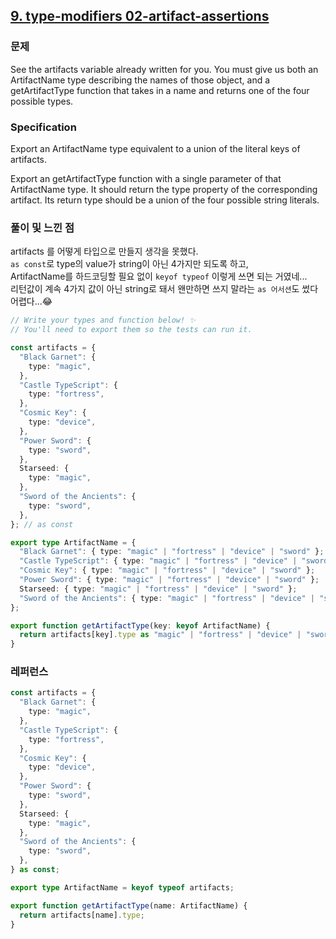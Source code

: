 ## [9. type-modifiers 02-artifact-assertions](https://github.com/LearningTypeScript/projects/tree/main//projects/type-modifiers/modifiers-of-the-types/02-artifact-assertions)

### 문제

See the artifacts variable already written for you. You must give us both an ArtifactName type describing the names of those object, and a getArtifactType function that takes in a name and returns one of the four possible types.

### Specification

Export an ArtifactName type equivalent to a union of the literal keys of artifacts.

Export an getArtifactType function with a single parameter of that ArtifactName type. It should return the type property of the corresponding artifact. Its return type should be a union of the four possible string literals.

### 풀이 및 느낀 점

artifacts 를 어떻게 타입으로 만들지 생각을 못했다.\
`as const`로 type의 value가 string이 아닌 4가지만 되도록 하고,\
ArtifactName를 하드코딩할 필요 없이 `keyof typeof` 이렇게 쓰면 되는 거였네...\
리턴값이 계속 4가지 값이 아닌 string로 돼서 왠만하면 쓰지 말라는 `as 어서션`도 썼다 \
어렵다...😂

```ts
// Write your types and function below! ✨
// You'll need to export them so the tests can run it.

const artifacts = {
  "Black Garnet": {
    type: "magic",
  },
  "Castle TypeScript": {
    type: "fortress",
  },
  "Cosmic Key": {
    type: "device",
  },
  "Power Sword": {
    type: "sword",
  },
  Starseed: {
    type: "magic",
  },
  "Sword of the Ancients": {
    type: "sword",
  },
}; // as const

export type ArtifactName = {
  "Black Garnet": { type: "magic" | "fortress" | "device" | "sword" };
  "Castle TypeScript": { type: "magic" | "fortress" | "device" | "sword" };
  "Cosmic Key": { type: "magic" | "fortress" | "device" | "sword" };
  "Power Sword": { type: "magic" | "fortress" | "device" | "sword" };
  Starseed: { type: "magic" | "fortress" | "device" | "sword" };
  "Sword of the Ancients": { type: "magic" | "fortress" | "device" | "sword" };
};

export function getArtifactType(key: keyof ArtifactName) {
  return artifacts[key].type as "magic" | "fortress" | "device" | "sword";
}
```

### 레퍼런스

```ts
const artifacts = {
  "Black Garnet": {
    type: "magic",
  },
  "Castle TypeScript": {
    type: "fortress",
  },
  "Cosmic Key": {
    type: "device",
  },
  "Power Sword": {
    type: "sword",
  },
  Starseed: {
    type: "magic",
  },
  "Sword of the Ancients": {
    type: "sword",
  },
} as const;

export type ArtifactName = keyof typeof artifacts;

export function getArtifactType(name: ArtifactName) {
  return artifacts[name].type;
}
```
